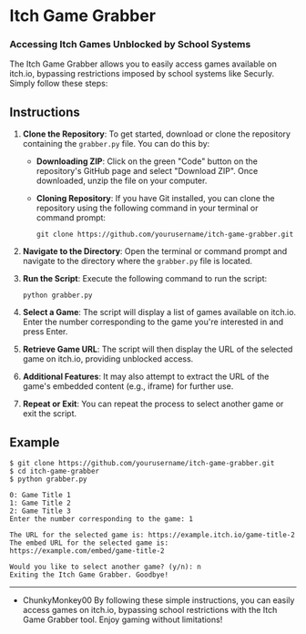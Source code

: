 # Itch Game Grabber

### Accessing Itch Games Unblocked by School Systems

The Itch Game Grabber allows you to easily access games available on itch.io, bypassing restrictions imposed by school systems like Securly. Simply follow these steps:

## Instructions

1. **Clone the Repository**: To get started, download or clone the repository containing the `grabber.py` file. You can do this by:

   - **Downloading ZIP**: Click on the green "Code" button on the repository's GitHub page and select "Download ZIP". Once downloaded, unzip the file on your computer.
   
   - **Cloning Repository**: If you have Git installed, you can clone the repository using the following command in your terminal or command prompt:
     ```
     git clone https://github.com/yourusername/itch-game-grabber.git
     ```

2. **Navigate to the Directory**: Open the terminal or command prompt and navigate to the directory where the `grabber.py` file is located.

3. **Run the Script**: Execute the following command to run the script:
   ```
   python grabber.py
   ```

4. **Select a Game**: The script will display a list of games available on itch.io. Enter the number corresponding to the game you're interested in and press Enter.

5. **Retrieve Game URL**: The script will then display the URL of the selected game on itch.io, providing unblocked access.

6. **Additional Features**: It may also attempt to extract the URL of the game's embedded content (e.g., iframe) for further use.

7. **Repeat or Exit**: You can repeat the process to select another game or exit the script.

## Example

```
$ git clone https://github.com/yourusername/itch-game-grabber.git
$ cd itch-game-grabber
$ python grabber.py

0: Game Title 1
1: Game Title 2
2: Game Title 3
Enter the number corresponding to the game: 1

The URL for the selected game is: https://example.itch.io/game-title-2
The embed URL for the selected game is: https://example.com/embed/game-title-2

Would you like to select another game? (y/n): n
Exiting the Itch Game Grabber. Goodbye!
```

---
- ChunkyMonkey00
By following these simple instructions, you can easily access games on itch.io, bypassing school restrictions with the Itch Game Grabber tool. Enjoy gaming without limitations!
